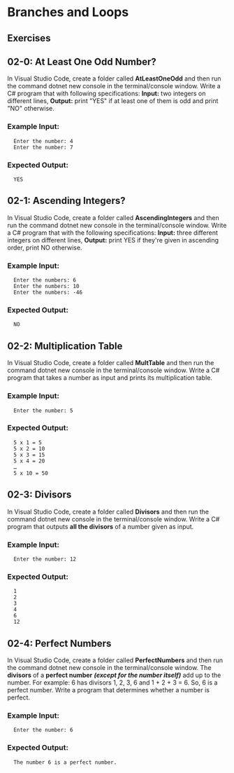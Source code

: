 # Branches and Loops

## Exercises

## 02-0: At Least One Odd Number?
In Visual Studio Code, create a folder called **AtLeastOneOdd** and then run the command dotnet new console in the terminal/console window.  Write a C# program that with following specifications:  **Input:**  two integers on different lines, **Output:**  print "YES" if at least one of them is odd and print "NO" otherwise.

### Example Input:
```
  Enter the number: 4
  Enter the number: 7
```
### Expected Output:
```
  YES
```

## 02-1: Ascending Integers?

In Visual Studio Code, create a folder called **AscendingIntegers** and then run the command dotnet new console in the terminal/console window.  Write a C# program that with the following specifications:  **Input:** three different integers on different lines, **Output:** print YES if they're given in ascending order, print NO otherwise.

### Example Input:
```
  Enter the numbers: 6
  Enter the numbers: 10
  Enter the numbers: -46
```
### Expected Output:
```
  NO
```

## 02-2: Multiplication Table  
In Visual Studio Code, create a folder called **MultTable** and then run the command dotnet new console in the terminal/console window.  Write a C# program that takes a number as input and prints its multiplication table.

### Example Input:
```
  Enter the number: 5
```
### Expected Output:
```
  5 x 1 = 5
  5 x 2 = 10
  5 x 3 = 15
  5 x 4 = 20
  …
  5 x 10 = 50
```
## 02-3: Divisors
In Visual Studio Code, create a folder called **Divisors** and then run the command dotnet new console in the terminal/console window.  Write a C# program that outputs **all the divisors** of a number given as input.

### Example Input:
```
  Enter the number: 12
```
### Expected Output:
```
  1
  2
  3
  4
  6
  12
```
## 02-4: Perfect Numbers
In Visual Studio Code, create a folder called **PerfectNumbers** and then run the command dotnet new console in the terminal/console window.  The **divisors** of a **perfect number** ***(except for the number itself)*** add up to the number. For example: 6 has divisors 1, 2, 3, 6 and 1 + 2 + 3 = 6. So, 6 is a perfect number. Write a program that determines whether a number is perfect.

### Example Input:
```
  Enter the number: 6
```
### Expected Output:
```
  The number 6 is a perfect number.
```
